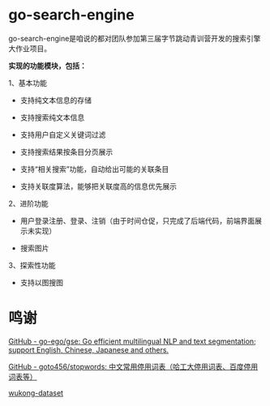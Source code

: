 # go-search-engine

go-search-engine是咱说的都对团队参加第三届字节跳动青训营开发的搜索引擎大作业项目。

**实现的功能模块，包括：**

1、基本功能

- 支持纯文本信息的存储

- 支持搜索纯文本信息

- 支持用户自定义关键词过滤

- 支持搜索结果按条目分页展示

- 支持“相关搜索”功能，自动给出可能的关联条目

- 支持关联度算法，能够把关联度高的信息优先展示

2、进阶功能

- 用户登录注册、登录、注销（由于时间仓促，只完成了后端代码，前端界面展示未实现）

- 搜索图片

3、探索性功能

- 支持以图搜图

# 鸣谢
[GitHub - go-ego/gse: Go efficient multilingual NLP and text segmentation; support English, Chinese, Japanese and others.](https://github.com/go-ego/gse)

[GitHub - goto456/stopwords: 中文常用停用词表（哈工大停用词表、百度停用词表等）](https://github.com/goto456/stopwords)

[wukong-dataset](https://wukong-dataset.github.io/wukong-dataset/index.html)